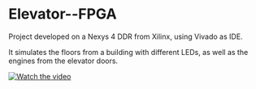 # Elevator--FPGA

Project developed on a Nexys 4 DDR from Xilinx, using Vivado as IDE.

It simulates the floors from a building with different LEDs, as well as the engines from the elevator doors.


[![Watch the video](https://img.youtube.com/vi/CmkT_1Pfqos/hqdefault.jpg)](https://youtu.be/CmkT_1Pfqos)
